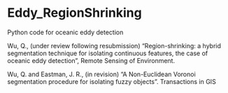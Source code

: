Eddy_RegionShrinking
====================

Python code for oceanic eddy detection

Wu, Q., (under review following resubmission) “Region-shrinking: a hybrid segmentation technique for isolating continuous features, the case of oceanic eddy detection”, Remote Sensing of Environment.

Wu, Q. and Eastman, J. R., (in revision) “A Non-Euclidean Voronoi segmentation procedure for isolating fuzzy objects”. Transactions in GIS
